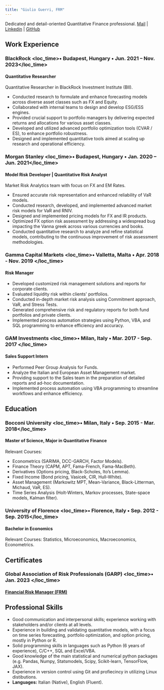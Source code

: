 ```yaml
---
title: "Giulio Guerri, FRM"
---
```


<info>Dedicated and detail-oriented Quantitative Finance professional.</info>
<info> [Mail](mailto:giulio.guerri93@gmail.com) | [Linkedin](https://www.linkedin.com/in/giulioguerri/) | [GitHub](https://github.com/ggnne)</info>

## Work Experience

### BlackRock <loc_time>• Budapest, Hungary • Jun. 2021 – Nov. 2023</loc_time>
#### Quantitative Researcher
Quantitative Researcher in BlackRock Investment Institute (BII).

* Conducted research to formulate and enhance forecasting models across diverse asset classes such as FX and Equity.
* Collaborated with internal teams to design and develop ESG/ESS engines.
* Provided crucial support to portfolio managers by delivering expected returns and allocations for various asset classes.
* Developed and utilized advanced portfolio optimization tools (CVAR / ES), to enhance portfolio robustness.
* Designed and implemented quantitative tools aimed at scaling up research and operational efficiency.

### Morgan Stanley <loc_time>• Budapest, Hungary • Jan. 2020 – Jun. 2021</loc_time>
#### Model Risk Developer | Quantitative Risk Analyst
Market Risk Analytics team with focus on FX and EM Rates.

* Ensured accurate risk representation and enhanced reliability of VaR models.
* Conducted research, developed, and implemented advanced market risk models for VaR and RNIV.
* Designed and implemented pricing models for FX and IR products.
* Optimized FX option risk assessment by addressing a widespread bug impacting the Vanna greek across various currencies and books.
* Conducted quantitative research to analyze and refine statistical models, contributing to the continuous improvement of risk assessment methodologies.

### Gamma Capital Markets <loc_time>• Valletta, Malta • Apr. 2018 - Nov. 2019 </loc_time>
#### Risk Manager
* Developed customized risk management solutions and reports for corporate clients.
* Evaluated liquidity risk within clients' portfolios.
* Conducted in-depth market risk analysis using Commitment approach, VaR, and Stress Tests.
* Generated comprehensive risk and regulatory reports for both fund portfolios and private clients.
* Implemented process automation strategies using Python, VBA, and SQL programming to enhance efficiency and accuracy.

### GAM  Investments <loc_time>• Milan, Italy • Mar. 2017 - Sep. 2017 </loc_time>
#### Sales Support Intern
* Performed Peer Group Analysis for Funds.
* Analyze the Italian and European Asset Management market.
* Providing support to the Sales team in the preparation of detailed reports and ad-hoc documentation.
* Implemented process automation using VBA programming to streamline workflows and enhance efficiency.

## Education

### Bocconi University <loc_time>• Milan, Italy • Sep. 2015 - Mar. 2018</loc_time> 
#### Master of Science, Major in Quantitative Finance
Relevant Courses:

* Econometrics (SARIMA, DCC-GARCH, Factor Models).
* Finance Theory (CAPM, APT, Fama-French, Fama-MacBeth).
* Derivatives (Options pricing, Black-Scholes, Ito’s Lemma).
* Fixed Income (Bond pricing, Vasicek, CIR, Hull-White).
* Asset Management (Markowitz MPT, Mean-Variance, Black-Litterman, Michaud, VaR, ES).
* Time Series Analysis (Holt-Winters, Markov processes, State-space models, Kalman filter).

### University of Florence <loc_time>• Florence, Italy • Sep. 2012 - Sep. 2015</loc_time> 
#### Bachelor in Economics
Relevant Courses: Statistics, Microeconomics, Macroeconomics, Econometrics.

## Certificates

### Global Association of Risk Professionals (GARP) <loc_time>• Jan. 2023 </loc_time>
#### [Financial Risk Manager (FRM)](https://garp.my.site.com/DigitalBadgeFRM?id=0031W00002C5bQzQAJ&trk=public_profile_see-credential)

## Professional Skills
* Good communication and interpersonal skills; experience working with stakeholders and/or clients at all levels.
* Experience in building and validating quantitative models, with a focus on time series forecasting, portfolio optimization, and option pricing,  mostly in Python or R.
* Solid programming skills in languages such as Python (6 years of experience), C/C++, SQL and Excel/VBA.
* Good knowledge of the main statistical and numerical python packages (e.g. Pandas, Numpy, Statsmodels, Scipy, Scikit-learn, TensorFlow, JAX).
* Experience in version control using Git and profiecincy in utilizing Linux distibutions.
* **Languages:** Italian (Native), English (Fluent).
